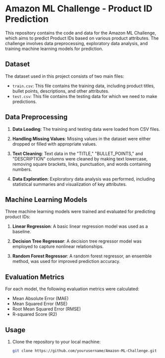 # Amazon ML Challenge - Product ID Prediction

This repository contains the code and data for the Amazon ML Challenge, which aims to predict Product IDs based on various product attributes. The challenge involves data preprocessing, exploratory data analysis, and training machine learning models for prediction.

## Dataset

The dataset used in this project consists of two main files:
- `train.csv`: This file contains the training data, including product titles, bullet points, descriptions, and other attributes.
- `test.csv`: This file contains the testing data for which we need to make predictions.

## Data Preprocessing

1. **Data Loading**: The training and testing data were loaded from CSV files.

2. **Handling Missing Values**: Missing values in the dataset were either dropped or filled with appropriate values.

3. **Text Cleaning**: Text data in the "TITLE," "BULLET_POINTS," and "DESCRIPTION" columns were cleaned by making text lowercase, removing square brackets, links, punctuation, and words containing numbers.

4. **Data Exploration**: Exploratory data analysis was performed, including statistical summaries and visualization of key attributes.

## Machine Learning Models

Three machine learning models were trained and evaluated for predicting product IDs:

1. **Linear Regression**: A basic linear regression model was used as a baseline.

2. **Decision Tree Regressor**: A decision tree regressor model was employed to capture nonlinear relationships.

3. **Random Forest Regressor**: A random forest regressor, an ensemble method, was used for improved prediction accuracy.

## Evaluation Metrics

For each model, the following evaluation metrics were calculated:

- Mean Absolute Error (MAE)
- Mean Squared Error (MSE)
- Root Mean Squared Error (RMSE)
- R-squared Score (R2)

## Usage

1. Clone the repository to your local machine:

   ```bash
   git clone https://github.com/yourusername/Amazon-ML-Challenge.git
